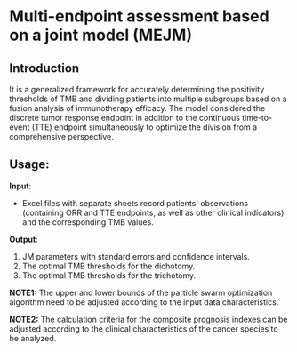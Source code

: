 # Multi-endpoint assessment based on a joint model (MEJM)
## Introduction
It is a generalized framework for accurately determining the positivity thresholds of TMB and dividing patients into multiple subgroups based on a fusion analysis of immunotherapy efficacy. The model considered the discrete tumor response endpoint in addition to the continuous time-to-event (TTE) endpoint simultaneously to optimize the division from a comprehensive perspective.
## Usage:
**Input**:  
* Excel files with separate sheets record patients' observations (containing ORR and TTE endpoints, as well as other clinical indicators) and the corresponding TMB values.  

**Output**: 
1. JM parameters with standard errors and confidence intervals.  
2. The optimal TMB thresholds for the dichotomy.  
3. The optimal TMB thresholds for the trichotomy.

**NOTE1:**
The upper and lower bounds of the particle swarm optimization algorithm need to be adjusted according to the input data characteristics.  

**NOTE2:**
The calculation criteria for the composite prognosis indexes can be adjusted according to the clinical characteristics of the cancer species to be analyzed.
